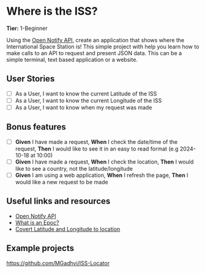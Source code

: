 # Where is the ISS?

**Tier:** 1-Beginner

Using the [Open Notify API](http://open-notify.org/Open-Notify-API/ISS-Location-Now/), create an application that shows where the International Space Station is! This simple project with help you learn how to make calls to an API to request and present JSON data. This can be a simple terminal, text based application or a website.

## User Stories
-   [ ] As a User, I want to know the current Latitude of the ISS
-   [ ] As a User, I want to know the current Longitude of the ISS
-   [ ] As a User, I want to know when my request was made

## Bonus features
-   [ ] **Given** I have made a request, **When** I check the date/time of the request, **Then** I would like to see it in an easy to read format (e.g 2024-10-18 at 10:00)
-   [ ] **Given** I have made a request, **When** I check the location, **Then** I would like to see a country, not the latitude/longitude
-   [ ] **Given** I am using a web application, **When** I refresh the page, **Then** I would like a new request to be made 

## Useful links and resources
- [Open Notify API](http://open-notify.org/Open-Notify-API/ISS-Location-Now/)
- [What is an Epoc?](https://en.wikipedia.org/wiki/Unix_time)
- [Covert Latitude and Longitude to location](https://www.latlong.net/Show-Latitude-Longitude.html)

## Example projects
https://github.com/MGadhvi/ISS-Locator

